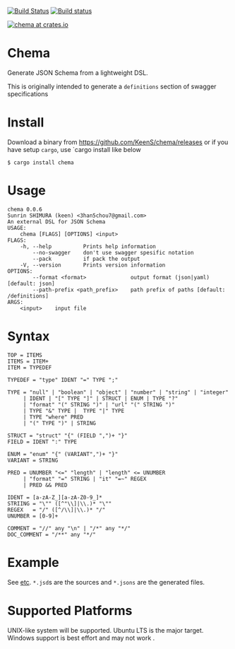 [![Build Status](https://travis-ci.org/KeenS/chema.svg?branch=master)](https://travis-ci.org/KeenS/chema)
[![Build status](https://ci.appveyor.com/api/projects/status/3o96tvfb0wv597ud/branch/master?svg=true)](https://ci.appveyor.com/project/KeenS/chema/branch/master)


[![chema at crates.io](https://img.shields.io/crates/v/chema.svg)](https://crates.io/crates/chema)

# Chema
Generate JSON Schema from a lightweight DSL.

This is originally intended to generate a `definitions` section of swagger specifications

# Install

Download a binary from https://github.com/KeenS/chema/releases
or if you have setup `cargo`, use `cargo install like below

```
$ cargo install chema
```

# Usage

```
chema 0.0.6
Sunrin SHIMURA (keen) <3han5chou7@gmail.com>
An external DSL for JSON Schema
USAGE:
    chema [FLAGS] [OPTIONS] <input>
FLAGS:
    -h, --help          Prints help information
        --no-swagger    don't use swagger spesific notation
        --pack          if pack the output
    -V, --version       Prints version information
OPTIONS:
        --format <format>              output format (json|yaml) [default: json]
        --path-prefix <path_prefix>    path prefix of paths [default: /definitions]
ARGS:
    <input>    input file
```
# Syntax

```
TOP = ITEMS
ITEMS = ITEM+
ITEM = TYPEDEF

TYPEDEF = "type" IDENT "=" TYPE ";"

TYPE = "null" | "boolean" | "object" | "number" | "string" | "integer"
     | IDENT | "[" TYPE "]" | STRUCT | ENUM | TYPE "?"
     | "format" "(" STRING ")" | "url" "(" STRING ")"
     | TYPE "&" TYPE |  TYPE "|" TYPE
     | TYPE "where" PRED
     | "(" TYPE ")" | STRING

STRUCT = "struct" "{" (FIELD ",")+ "}"
FIELD = IDENT ":" TYPE

ENUM = "enum" "{" (VARIANT",")+ "}"
VARIANT = STRING

PRED = UNUMBER "<=" "length" | "length" <= UNUMBER
     | "format" "=" STRING | "it" "=~" REGEX
     | PRED && PRED

IDENT = [a-zA-Z_][a-zA-Z0-9_]*
STRIING = "\"" ([^"\\]|\\.)* "\""
REGEX   = "/" ([^/\\]|\\.)* "/"
UNUMBER = [0-9]+

COMMENT = "//" any "\n" | "/*" any "*/"
DOC_COMMENT = "/**" any "*/"
```

# Example

See [etc](etc). `*.jsd`s are the sources and `*.jsons` are the generated files.


# Supported Platforms
UNIX-like system will be supported.
Ubuntu LTS is the major target.
Windows support is best effort and may not work .
